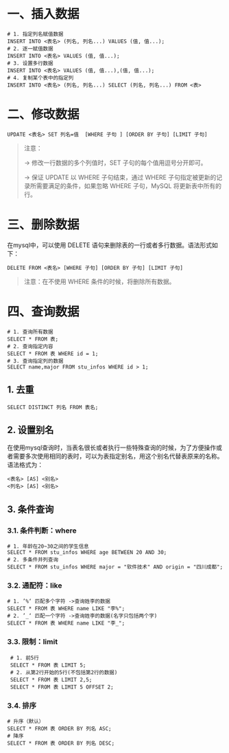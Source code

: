 # 一、插入数据

```mysql
# 1. 指定列名赋值数据
INSERT INTO <表名> (列名, 列名...) VALUES (值, 值...);
# 2. 逐一赋值数据
INSERT INTO <表名> VALUES (值, 值...);
# 3. 设置多行数据
INSERT INTO <表名> VALUES (值, 值...),(值, 值...);
# 4. 复制某个表中的指定列
INSERT INTO <表名> (列名, 列名...) SELECT (列名, 列名...) FROM <表>
```

# 二、修改数据

```mysql
UPDATE <表名> SET 列名=值  [WHERE 子句 ] [ORDER BY 子句] [LIMIT 子句]
```

> 注意：
>
> -> 修改一行数据的多个列值时，SET 子句的每个值用逗号分开即可。
>
> -> 保证 UPDATE 以 WHERE 子句结束，通过 WHERE 子句指定被更新的记录所需要满足的条件，如果忽略 WHERE 子句，MySQL 将更新表中所有的行。

# 三、删除数据

在mysql中，可以使用 DELETE 语句来删除表的一行或者多行数据。语法形式如下：

```mysql
DELETE FROM <表名> [WHERE 子句] [ORDER BY 子句] [LIMIT 子句]
```

> 注意：在不使用 WHERE 条件的时候，将删除所有数据。

# 四、查询数据

```mysql
# 1. 查询所有数据
SELECT * FROM 表;
# 2. 查询指定内容
SELECT * FROM 表 WHERE id = 1;
# 3. 查询指定列的数据
SELECT name,major FROM stu_infos WHERE id > 1;
```

## 1. 去重

```mysql
SELECT DISTINCT 列名 FROM 表名;
```

## 2. 设置别名

在使用mysql查询时，当表名很长或者执行一些特殊查询的时候，为了方便操作或者需要多次使用相同的表时，可以为表指定别名，用这个别名代替表原来的名称。语法格式为：

```mysql
<表名> [AS] <别名>
<列名> [AS] <别名>
```

## 3. 条件查询

### 3.1. 条件判断：where

```mysql
# 1. 年龄在20~30之间的学生信息
SELECT * FROM stu_infos WHERE age BETWEEN 20 AND 30;
# 2. 多条件并列查询
SELECT * FROM stu_infos WHERE major = "软件技术" AND origin = "四川成都";
```

### 3.2. 通配符：like

```mysql
# 1. ’%‘ 匹配多个字符 ->查询姓李的数据
SELECT * FROM 表 WHERE name LIKE "李%";
# 2. ’_‘ 匹配一个字符 ->查询姓李的数据(名字只包括两个字)
SELECT * FROM 表 WHERE name LIKE "李_";
```

### 3.3. 限制：limit

```mysql
 # 1. 前5行
 SELECT * FROM 表 LIMIT 5;
 # 2. 从第2行开始的5行(不包括第2行的数据)
 SELECT * FROM 表 LIMIT 2,5;
 SELECT * FROM 表 LIMIT 5 OFFSET 2;
```

### 3.4. 排序

```mysql
# 升序（默认）
SELECT * FROM 表 ORDER BY 列名 ASC; 
# 降序
SELECT * FROM 表 ORDER BY 列名 DESC; 
```













